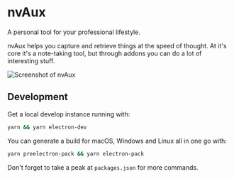 # nvAux

A personal tool for your professional lifestyle.

nvAux helps you capture and retrieve things at the speed of thought. At it's core it's a note-taking tool, but through addons you can do a lot of interesting stuff.

![Screenshot of nvAux](https://bpk-disk.s3.us-east-1.amazonaws.com/nvAux-screenshot.png)

## Development

Get a local develop instance running with:

```sh
yarn && yarn electron-dev
```

You can generate a build for macOS, Windows and Linux all in one go with:

```sh
yarn preelectron-pack && yarn electron-pack
```

Don't forget to take a peak at `packages.json` for more commands.
